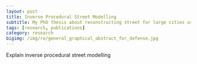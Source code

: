 ```yaml
---
layout: post
title: Inverse Procedural Street Modelling
subtitle: My PhD thesis about reconstructing street for large cities using procedural methods and point clouds.
tags: [research, publications]
category: research
bigimg: /img/re/general_graphical_abstract_for_defense.jpg
---
```


Explain inverse procedural street modelling